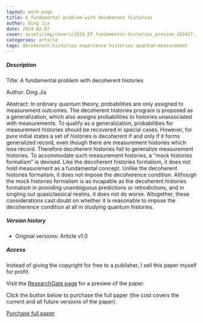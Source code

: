 ```yaml
---    
layout: work-page
title: A fundamental problem with decoherent histories
author: Ding Jia
date: 2024-02-07
cover: assets/img/covers/2024_EP_fundamental-histories_preview_202427.jpeg
categories: article
tags: decoherent-histories experience histories quantum-measurement
---
```


##### Description

Title: A fundamental problem with decoherent histories

Author: Ding Jia

Abstract: In ordinary quantum theory, probabilities are only assigned to measurement outcomes. The decoherent histories program is proposed as a generalization, which also assigns probabilities to histories unassociated with measurements. To qualify as a generalization, probabilities for measurement histories should be recovered in special cases. However, for pure initial states a set of histories is decoherent if and only if it forms generalized record, even though there are measurement histories which lose record. Therefore decoherent histories fail to generalize measurement histories. To accommodate such measurement histories, a “mock histories formalism” is devised. Like the decoherent histories formalism, it does not hold measurement as a fundamental concept. Unlike the decoherent histories formalism, it does not impose the decoherence condition. Although the mock histories formalism is as incapable as the decoherent histories formalism in providing unambiguous predictions or retrodictions, and in singling out quasiclassical realms, it does not do worse. Altogether, these considerations cast doubt on whether it is reasonable to impose the decoherence condition at all in studying quantum histories.

##### Version history

- Original versions: Article v1.0

##### Access

Instead of giving the copyright for free to a publisher, I sell this paper myself for profit. 

Visit the [ResearchGate page](X) for a preview of the paper. 

Click the button below to purchase the full paper (the cost covers the current and all future versions of the paper).

<script type="text/javascript" src="https://payhip.com/payhip.js"></script>

<a href="https://payhip.com/b/RFrWp" class="payhip-buy-button" data-theme="green" data-product="RFrWp">Purchase full paper</a>
